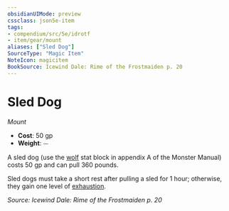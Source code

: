 ```yaml
---
obsidianUIMode: preview
cssclass: json5e-item
tags:
- compendium/src/5e/idrotf
- item/gear/mount
aliases: ["Sled Dog"]
SourceType: "Magic Item"
NoteIcon: magicitem
BookSource: Icewind Dale: Rime of the Frostmaiden p. 20
---
```

# Sled Dog
*Mount*  

- **Cost**: 50 gp
- **Weight**: ⏤

A sled dog (use the [wolf](/2-Mechanics/CLI/bestiary/beast/wolf.md) stat block in appendix A of the Monster Manual) costs 50 gp and can pull 360 pounds.

Sled dogs must take a short rest after pulling a sled for 1 hour; otherwise, they gain one level of [exhaustion](/2-Mechanics/CLI/rules/conditions.md#exhaustion).

*Source: Icewind Dale: Rime of the Frostmaiden p. 20*